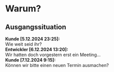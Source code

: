 # Warum?

## Ausgangssituation

<div class="mt-6">
  <div class="flex mb-4">
    <div class="max-w-xs p-4 text-teal-800 bg-teal-100 rounded-xl">
      <mdi-email-outline /> <strong>Kunde [5.12.2024 23:25]:</strong><br> Wie weit seid ihr?
    </div>
  </div>

  <div class="flex justify-end mb-4">
    <div class="max-w-xs p-4 text-yellow-800 bg-yellow-200 rounded-xl">
      <mdi-email-outline /> <strong>Entwickler [6.12.2024 13:20]:</strong><br> Wir hatten doch vorgestern erst ein Meeting...
    </div>
  </div>

  <div class="flex mb-4">
    <div class="max-w-xs p-4 text-teal-800 bg-teal-100 rounded-xl">
      <mdi-email-outline /> <strong>Kunde [7.12.2024 9:15]:</strong><br> Können wir bitte einen neuen Termin ausmachen?
    </div>
  </div>
</div>

<!--
# Warum?

## Einleitung - Ausgangssituation

Als Kunde will ich wissen, wie weit fortgeschritten das Projekt ist, das ich in Auftrag gegeben habe.  
Als Verkäufer möchte ich diesen Wunsch ohne viel Aufwand erfüllen.

## Beispiel: Auftraggeber

Ich habe ein Projekt in Auftrag gegeben und seit 2 Monaten nichts davon gehört. Daher schreibe ich eine E-Mail, um ein Meeting auszumachen.
-->
